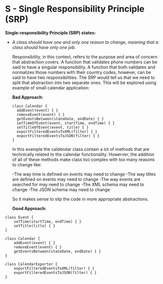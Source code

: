 # S - Single Responsibility Principle (SRP)

**Single-responsibility Principle (SRP) states:**

- _A class should have one and only one reason to change, meaning that a class should have only one job._

  Responsibility, in this context, refers to the purpose and area of concern that abstraction covers. A function that validates phone numbers can be said to have a singular responsibility. A function that both validates and normalizes those numbers with their country codes, however, can be said to have two responsibilities. The SRP would tell us that we need to split that abstraction into two separate ones. This will be explored using example of small calendar application:

  **Bad Approach:**

  ```
  class Calendar {
    addEvent(event) { }
    removeEvent(event) { }
    getEventsBetween(stateDate, endDate) { }
    setTimeOfEvent(event, startTime, endTime) { }
    setTitleOfEvent(event, title) { }
    exportFilteredEventsToXML(filter) { }
    exportFilteredEventsToJSON(filter) { }
  }

  ```

  In this example the caldendar class contain a lot of methods that are technically related to the calendar functionality. Howerver, the addition of all of these methods make class too complex with too many reasons to change like:

  -The way time is defined on events may need to change
  -The way titles are defined on events may need to change
  -The way events are searched for may need to change
  -The XML schema may need to change
  -The JSON schema may need to change

  So it makes sense to slip the code in more appropriate abstractions.

  **Good Approach:**

```
class Event {
    setTime(startTime, endTime) { }
    setTitle(title) { }
}

class Calendar {
    addEvent(event) { }
    removeEvent(event) { }
    getEventsBetween(stateDate, endDate) { }
}

class CalendarExporter {
    exportFilteredEventsToXML(filter) { }
    exportFilteredEventsToJSON(filter) { }
}


```
